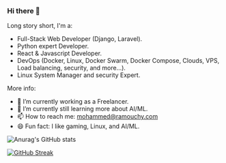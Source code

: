 ### Hi there 👋

Long story short, I'm a:
- Full-Stack Web Developer (Django, Laravel).
- Python expert Developer.
- React & Javascript Developer.
- DevOps (Docker, Linux, Docker Swarm, Docker Compose, Clouds, VPS, Load balancing, security, and more...).
- Linux System Manager and security Expert.

More info:
- 🔭 I’m currently working as a Freelancer.
- 🌱 I’m currently still learning more about AI/ML.
- 📫 How to reach me: mohammed@ramouchy.com
- 😄 Fun fact: I like gaming, Linux, and AI/ML.
  
<!--
**medram/medram** is a ✨ _special_ ✨ repository because its `README.md` (this file) appears on your GitHub profile.

Here are some ideas to get you started:

- 🔭 I’m currently working on ...
- 🌱 I’m currently learning ...
- 👯 I’m looking to collaborate on ...
- 🤔 I’m looking for help with ...
- 💬 Ask me about ...
- 📫 How to reach me: ...
- 😄 Pronouns: ...
- ⚡ Fun fact: ...
-->

![Anurag's GitHub stats](https://github-readme-stats.vercel.app/api?username=medram&show_icons=true&theme=radical)

[![GitHub Streak](http://github-readme-streak-stats.herokuapp.com?user=medram&theme=dark&hide_border=true&border_radius=10)](https://git.io/streak-stats)
